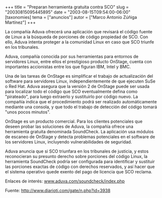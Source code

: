 +++
title = "Preparan herramienta gratuita contra SCO"
slug = "20030815095445895"
date = "2003-08-15T09:54:00-06:00"
[taxonomies]
tema = ["anuncios"]
autor = ["Marco Antonio Zúñiga Martínez"]
+++

La compañía Aduva ofrecerá una aplicación que revisará el código fuente
de Linux a la búsqueda de porciones de código propiedad de SCO. Con
ello, Aduva intenta proteger a la comunidad Linux en caso que SCO
triunfe en los tribunales.

<!-- more -->
Aduva, compañía conocida por sus herramientas para entornos de
servidores Linux, entre ellos el prestigioso producto OnStage, cuenta
con importantes accionistas entre los que figuran IBM, Intel y BMC.

Una de las tareas de OnStage es simplificar el trabajo de actualización
del software para servidores Linux, independientemente de que ejecuten
SuSe o Red Hat. Aduva asegura que la versión 2 de OnStage puede ser
usada para localizar todo el código que SCO eventualmente defina como
&quot;pirateado&quot;, para luego extraerlo y sustituirlo por código
nuevo. La compañía indica que el procedimiento podrá ser realizado
automáticamente mediante una consola, y que todo el trabajo de detección
del código tomará &quot;unos pocos minutos&quot;.

OnStage es un producto comercial. Para los clientes potenciales que
deseen probar las soluciones de Aduva, la compañía ofrece una
herramienta gratuita denominada SoundCheck. La aplicación usa módulos de
escaneo de OnStage y detecta problemas potenciales en el software de los
servidores Linux, incluyendo vulnerabilidades de seguridad.

Aduva anuncia que si SCO triunfara en los tribunales de justicia, y
estos reconocieran su presunto derecho sobre porciones del código Linux,
la herramienta SoundCheck podría ser configurada para identificar y
sustituir las porciones exactas de código con derechos reservados, y así
hacer que el sistema operativo quede exento del pago de licencia que SCO
reclama.

Enlaces de interés: www.aduva.com/soundcheck/index.php

Fuente: http://www.diarioti.com/gate/n.php?id=3938
